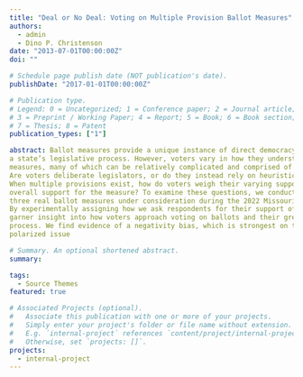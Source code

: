 ```yaml
---
title: "Deal or No Deal: Voting on Multiple Provision Ballot Measures"
authors:
  - admin
  - Dino P. Christenson
date: "2013-07-01T00:00:00Z"
doi: ""

# Schedule page publish date (NOT publication's date).
publishDate: "2017-01-01T00:00:00Z"

# Publication type.
# Legend: 0 = Uncategorized; 1 = Conference paper; 2 = Journal article;
# 3 = Preprint / Working Paper; 4 = Report; 5 = Book; 6 = Book section;
# 7 = Thesis; 8 = Patent
publication_types: ["1"]

abstract: Ballot measures provide a unique instance of direct democracy in which voters have a say in
a state’s legislative process. However, voters vary in how they understand and evaluate these
measures, many of which can be relatively complicated and comprised of multiple provisions.
Are voters deliberate legislators, or do they instead rely on heuristics to guide their final decision?
When multiple provisions exist, how do voters weigh their varying support in their calculus of
overall support for the measure? To examine these questions, we conduct a novel survey utilizing
three real ballot measures under consideration during the 2022 Missouri midterm election cycle.
By experimentally assigning how we ask respondents for their support of a given ballot, we
garner insight into how voters approach voting on ballots and their greater decision-making
process. We find evidence of a negativity bias, which is strongest on the most complex and least
polarized issue

# Summary. An optional shortened abstract.
summary:

tags:
  - Source Themes
featured: true

# Associated Projects (optional).
#   Associate this publication with one or more of your projects.
#   Simply enter your project's folder or file name without extension.
#   E.g. `internal-project` references `content/project/internal-project/index.md`.
#   Otherwise, set `projects: []`.
projects:
  - internal-project
---
```

